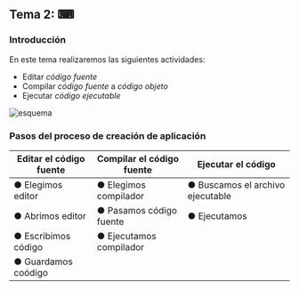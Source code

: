 ## Tema 2: ⌨

### Introducción


En este tema realizaremos las siguientes actividades:

- Editar *código fuente*
- Compilar *código fuente* a *código objeto*
- Ejecutar *código ejecutable*
 
![esquema](https://localdab.org/wp-content/uploads/2022/11/Compiler-2.jpg)

### Pasos del proceso de creación de aplicación

Editar el código fuente | Compilar el código fuente | Ejecutar el código
------------------------|---------------------------|--------------------
● Elegimos editor       | ● Elegimos compilador     | ● Buscamos el archivo ejecutable
● Abrimos editor        | ● Pasamos código fuente   | ● Ejecutamos
● Escribimos código     | ● Ejecutamos compilador   |
● Guardamos coódigo     |                           |
